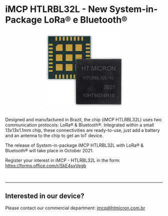 # iMCP HTLRBL32L - New System-in-Package LoRa® e Bluetooth®

<div align="center">
  <img src='.gitkeep/htlrbl32l_view.png' id="topology" height="50%" width="50%"/>
</div>

<br/>

Designed and manufactured in Brazil, the chip (iMCP HTLRBL32L) uses two communication protocols: LoRa® & Bluetooth®. Integrated within a small 13x13x1.1mm chip, these connectivities are ready-to-use, just add a battery and an antenna to the chip to get an IoT device.

The release of System-in-package iMCP HTLRBL32L with LoRa® & Bluetooth® will take place in October 2021.

Register your interest in iMCP - HTLRBL32L in the form: https://forms.office.com/r/SkE4svVegb

<br/>
<hr>

## Interested in our device?

Please contact our commercial department: imcp@htmicron.com.br